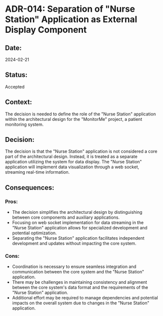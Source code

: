 # ADR-014: Separation of "Nurse Station" Application as External Display Component

## Date:
2024-02-21

## Status:
Accepted

## Context:
The decision is needed to define the role of the "Nurse Station" application within the architectural design for the "MonitorMe" project, a patient monitoring system.

## Decision:
The decision is that the "Nurse Station" application is not considered a core part of the architectural design. Instead, it is treated as a separate application utilizing the system for data display. The "Nurse Station" application will implement data visualization through a web socket, streaming real-time information.

## Consequences:
### Pros:
- The decision simplifies the architectural design by distinguishing between core components and auxiliary applications.
- Focusing on web socket implementation for data streaming in the "Nurse Station" application allows for specialized development and potential optimization.
- Separating the "Nurse Station" application facilitates independent development and updates without impacting the core system.

### Cons:
- Coordination is necessary to ensure seamless integration and communication between the core system and the "Nurse Station" application.
- There may be challenges in maintaining consistency and alignment between the core system's data format and the requirements of the "Nurse Station" application.
- Additional effort may be required to manage dependencies and potential impacts on the overall system due to changes in the "Nurse Station" application.
